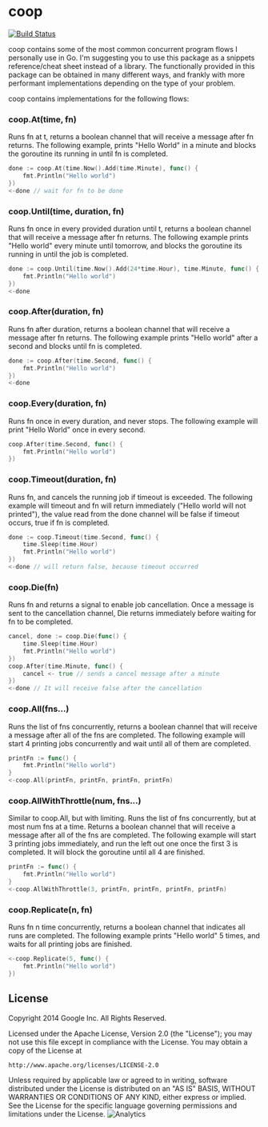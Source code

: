 # coop

[![Build Status](https://travis-ci.org/rakyll/coop.png?branch=master)](https://travis-ci.org/rakyll/coop)

coop contains some of the most common concurrent program flows I personally use in Go. I'm suggesting you to use this package as a snippets reference/cheat sheet instead of a library. The functionally provided in this package can be obtained in many different ways, and frankly with more performant implementations depending on the type of your problem.

coop contains implementations for the following flows:

### coop.At(time, fn)

Runs fn at t, returns a boolean channel that will receive a message after fn returns. The following example, prints "Hello World" in a minute and blocks the goroutine its running in until fn is completed.

~~~ go
done := coop.At(time.Now().Add(time.Minute), func() {
    fmt.Println("Hello world")
})
<-done // wait for fn to be done
~~~

### coop.Until(time, duration, fn)

Runs fn once in every provided duration until t, returns a boolean channel that will receive a message after fn returns. The following example prints "Hello world" every minute until tomorrow, and blocks the goroutine its running in until the job is completed.

~~~ go
done := coop.Until(time.Now().Add(24*time.Hour), time.Minute, func() {
    fmt.Println("Hello world")
})
<-done
~~~

### coop.After(duration, fn)

Runs fn after duration, returns a boolean channel that will receive a message after fn returns. The following example prints "Hello world" after a second and blocks until fn is completed.

~~~ go
done := coop.After(time.Second, func() {
    fmt.Println("Hello world")
})
<-done
~~~

### coop.Every(duration, fn)

Runs fn once in every duration, and never stops. The following example will print "Hello World" once in every second.

~~~ go
coop.After(time.Second, func() {
    fmt.Println("Hello world")
})
~~~

### coop.Timeout(duration, fn)
Runs fn, and cancels the running job if timeout is exceeded. The following example will timeout and fn will return immediately ("Hello world will not printed"), the value read from the done channel will be false if timeout occurs, true if fn is completed.

~~~ go
done := coop.Timeout(time.Second, func() {
    time.Sleep(time.Hour)
    fmt.Println("Hello world")
})
<-done // will return false, because timeout occurred
~~~

### coop.Die(fn)
Runs fn and returns a signal to enable job cancellation. Once a message is sent to the cancellation channel, Die returns immediately before waiting for fn to be completed.

~~~ go
cancel, done := coop.Die(func() {
    time.Sleep(time.Hour)
    fmt.Println("Hello world")
})
coop.After(time.Minute, func() {
    cancel <- true // sends a cancel message after a minute
})
<-done // It will receive false after the cancellation
~~~

### coop.All(fns...)
Runs the list of fns concurrently, returns a boolean channel that will receive a message after all of the fns are completed. The following example will start 4 printing jobs concurrently and wait until all of them are completed.

~~~ go
printFn := func() {
    fmt.Println("Hello world")
}
<-coop.All(printFn, printFn, printFn, printFn)
~~~

### coop.AllWithThrottle(num, fns...)
Similar to coop.All, but with limiting. Runs the list of fns concurrently, but at most num fns at a time. Returns a boolean channel that will receive a message after all of the fns are completed. The following example will start 3 printing jobs immediately, and run the left out one once the first 3 is completed. It will block the goroutine until all 4 are finished.

~~~ go
printFn := func() {
    fmt.Println("Hello world")
}
<-coop.AllWithThrottle(3, printFn, printFn, printFn, printFn)
~~~

### coop.Replicate(n, fn)

Runs fn n time concurrently, returns a boolean channel that indicates all runs are completed. The following example prints "Hello world" 5 times, and waits for all printing jobs are finished.

~~~ go
<-coop.Replicate(5, func() {
    fmt.Println("Hello world")
})
~~~

## License

Copyright 2014 Google Inc. All Rights Reserved.

Licensed under the Apache License, Version 2.0 (the "License"); you may not use this file except in compliance with the License. You may obtain a copy of the License at

    http://www.apache.org/licenses/LICENSE-2.0

Unless required by applicable law or agreed to in writing, software distributed under the License is distributed on an "AS IS" BASIS, WITHOUT WARRANTIES OR CONDITIONS OF ANY KIND, either express or implied. See the License for the specific language governing permissions and limitations under the License. ![Analytics](https://ga-beacon.appspot.com/UA-46881978-1/coop?pixel)
